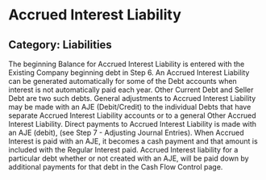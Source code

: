 # Accrued Interest Liability
## Category: Liabilities
The beginning Balance for Accrued Interest Liability is entered with the Existing Company beginning debt in Step 6.
An Accrued Interest Liability can be generated automatically for some of the Debt accounts when interest is not automatically paid each year. Other Current Debt and Seller Debt are two such debts. General adjustments to Accrued Interest Liability may be made with an AJE (Debit/Credit) to the individual Debts that have separate Accrued Interest Liability accounts or to a general Other Accrued Interest Liability.
Direct payments to Accrued Interest Liability is made with an AJE (debit), (see Step 7 - Adjusting Journal Entries). When Accrued Interest is paid with an AJE, it becomes a cash payment and that amount is included with the Regular Interest paid. Accrued Interest liability for a particular debt whether or not created with an AJE, will be paid down by additional payments for that debt in the Cash Flow Control page.
